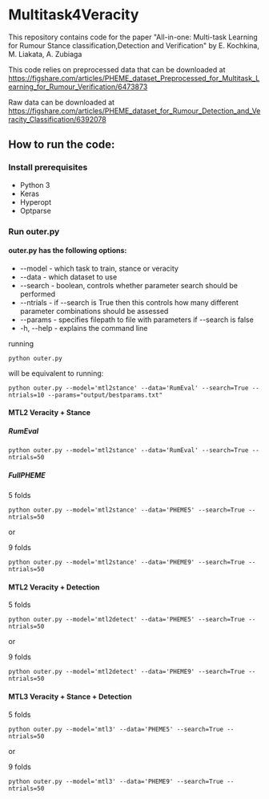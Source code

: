 # Multitask4Veracity
This repository contains code for the paper "All-in-one: Multi-task Learning for Rumour Stance classification,Detection and Verification" by E. Kochkina, M. Liakata, A. Zubiaga 

This code relies on preprocessed data that can be downloaded at https://figshare.com/articles/PHEME_dataset_Preprocessed_for_Multitask_Learning_for_Rumour_Verification/6473873

Raw data can be downloaded at https://figshare.com/articles/PHEME_dataset_for_Rumour_Detection_and_Veracity_Classification/6392078


## How to run the code:

### Install prerequisites 

 * Python 3
 * Keras
 * Hyperopt
 * Optparse
 
### Run outer.py

#### outer.py has the following options:
* --model - which task to train, stance or veracity
* --data - which dataset to use 
* --search  - boolean, controls whether parameter search should be performed
* --ntrials - if --search is True then this controls how many different 
            parameter combinations should be assessed
* --params - specifies filepath to file with parameters if --search is false
* -h, --help - explains the command line 

running

```
python outer.py
```

will be equivalent to running:
```
python outer.py --model='mtl2stance' --data='RumEval' --search=True --ntrials=10 --params="output/bestparams.txt" 
```

#### MTL2 Veracity + Stance

##### RumEval
```
python outer.py --model='mtl2stance' --data='RumEval' --search=True --ntrials=50
```
##### FullPHEME

5 folds
```
python outer.py --model='mtl2stance' --data='PHEME5' --search=True --ntrials=50
```
or

9 folds
```
python outer.py --model='mtl2stance' --data='PHEME9' --search=True --ntrials=50
```


#### MTL2 Veracity + Detection

5 folds
```
python outer.py --model='mtl2detect' --data='PHEME5' --search=True --ntrials=50
```
or

9 folds
```
python outer.py --model='mtl2detect' --data='PHEME9' --search=True --ntrials=50
```


#### MTL3 Veracity + Stance + Detection

5 folds
```
python outer.py --model='mtl3' --data='PHEME5' --search=True --ntrials=50
```

or

9 folds
```
python outer.py --model='mtl3' --data='PHEME9' --search=True --ntrials=50
```










